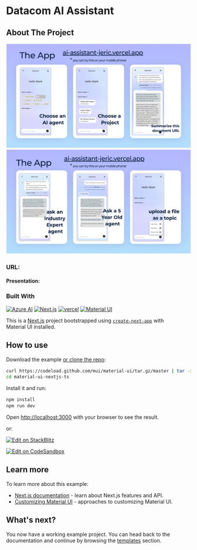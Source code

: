 # Datacom AI Assistant

<!-- ABOUT THE PROJECT -->

## About The Project

![Product Name Screen Shot1][product-screenshot1]
![Product Name Screen Shot2][product-screenshot2]

### URL: 

#### Presentation:

### Built With

[![Azure AI][azure-ai]][Azure-AI-Custom-Vision-url]
[![Next.js][Next.js]][Next-url]
[![vercel][vercel]][vercel-url]
[![Material UI][mui]][mui-url]

[azure-ai]: https://img.shields.io/badge/azure-ai-green?style=for-the-badge&logo=microsoft&logoColor=blue
[Azure-AI-Custom-Vision-url]: https://azure.microsoft.com/en-us/products/ai-services/ai-custom-vision
[typescript]: https://img.shields.io/badge/typescript-ts-blue?style=for-the-badge&logo=typescript&logoColor=blue
[Typescript-url]: https://www.typescriptlang.org/
[product-screenshot1]: public/images/ai1.png
[product-screenshot2]: public/images/ai2.png
[Next.js]: https://img.shields.io/badge/next.js-000000?style=for-the-badge&logo=nextdotjs&logoColor=white
[Next-url]: https://nextjs.org/
[vercel]: https://img.shields.io/badge/vercel-white?style=for-the-badge&logo=vercel&logoColor=black
[vercel-url]: https://vercel.com/
[mui]: https://img.shields.io/badge/mui-ui?style=for-the-badge&logo=mui
[mui-url]: https://mui.com/

This is a [Next.js](https://nextjs.org/) project bootstrapped using [`create-next-app`](https://github.com/vercel/next.js/tree/HEAD/packages/create-next-app) with Material UI installed.

## How to use

Download the example [or clone the repo](https://github.com/mui/material-ui):

<!-- #default-branch-switch -->

```bash
curl https://codeload.github.com/mui/material-ui/tar.gz/master | tar -xz --strip=2  material-ui-master/examples/material-ui-nextjs-ts
cd material-ui-nextjs-ts
```

Install it and run:

```bash
npm install
npm run dev
```

Open [http://localhost:3000](http://localhost:3000) with your browser to see the result.

or:

<!-- #default-branch-switch -->

[![Edit on StackBlitz](https://developer.stackblitz.com/img/open_in_stackblitz.svg)](https://stackblitz.com/github/mui/material-ui/tree/master/examples/material-ui-nextjs-ts)

[![Edit on CodeSandbox](https://codesandbox.io/static/img/play-codesandbox.svg)](https://codesandbox.io/p/sandbox/github/mui/material-ui/tree/master/examples/material-ui-nextjs-ts)

## Learn more

To learn more about this example:

- [Next.js documentation](https://nextjs.org/docs) - learn about Next.js features and API.
- [Customizing Material UI](https://mui.com/material-ui/customization/how-to-customize/) - approaches to customizing Material UI.

## What's next?

<!-- #default-branch-switch -->

You now have a working example project.
You can head back to the documentation and continue by browsing the [templates](https://mui.com/material-ui/getting-started/templates/) section.
